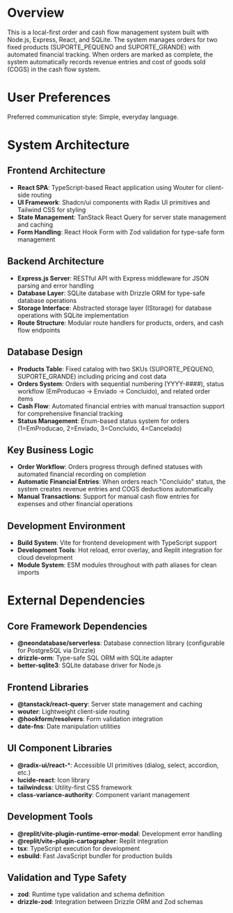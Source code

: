# Overview

This is a local-first order and cash flow management system built with Node.js, Express, React, and SQLite. The system manages orders for two fixed products (SUPORTE_PEQUENO and SUPORTE_GRANDE) with automated financial tracking. When orders are marked as complete, the system automatically records revenue entries and cost of goods sold (COGS) in the cash flow system.

# User Preferences

Preferred communication style: Simple, everyday language.

# System Architecture

## Frontend Architecture
- **React SPA**: TypeScript-based React application using Wouter for client-side routing
- **UI Framework**: Shadcn/ui components with Radix UI primitives and Tailwind CSS for styling
- **State Management**: TanStack React Query for server state management and caching
- **Form Handling**: React Hook Form with Zod validation for type-safe form management

## Backend Architecture
- **Express.js Server**: RESTful API with Express middleware for JSON parsing and error handling
- **Database Layer**: SQLite database with Drizzle ORM for type-safe database operations
- **Storage Interface**: Abstracted storage layer (IStorage) for database operations with SQLite implementation
- **Route Structure**: Modular route handlers for products, orders, and cash flow endpoints

## Database Design
- **Products Table**: Fixed catalog with two SKUs (SUPORTE_PEQUENO, SUPORTE_GRANDE) including pricing and cost data
- **Orders System**: Orders with sequential numbering (YYYY-####), status workflow (EmProducao → Enviado → Concluido), and related order items
- **Cash Flow**: Automated financial entries with manual transaction support for comprehensive financial tracking
- **Status Management**: Enum-based status system for orders (1=EmProducao, 2=Enviado, 3=Concluido, 4=Cancelado)

## Key Business Logic
- **Order Workflow**: Orders progress through defined statuses with automated financial recording on completion
- **Automatic Financial Entries**: When orders reach "Concluido" status, the system creates revenue entries and COGS deductions automatically
- **Manual Transactions**: Support for manual cash flow entries for expenses and other financial operations

## Development Environment
- **Build System**: Vite for frontend development with TypeScript support
- **Development Tools**: Hot reload, error overlay, and Replit integration for cloud development
- **Module System**: ESM modules throughout with path aliases for clean imports

# External Dependencies

## Core Framework Dependencies
- **@neondatabase/serverless**: Database connection library (configurable for PostgreSQL via Drizzle)
- **drizzle-orm**: Type-safe SQL ORM with SQLite adapter
- **better-sqlite3**: SQLite database driver for Node.js

## Frontend Libraries
- **@tanstack/react-query**: Server state management and caching
- **wouter**: Lightweight client-side routing
- **@hookform/resolvers**: Form validation integration
- **date-fns**: Date manipulation utilities

## UI Component Libraries
- **@radix-ui/react-***: Accessible UI primitives (dialog, select, accordion, etc.)
- **lucide-react**: Icon library
- **tailwindcss**: Utility-first CSS framework
- **class-variance-authority**: Component variant management

## Development Tools
- **@replit/vite-plugin-runtime-error-modal**: Development error handling
- **@replit/vite-plugin-cartographer**: Replit integration
- **tsx**: TypeScript execution for development
- **esbuild**: Fast JavaScript bundler for production builds

## Validation and Type Safety
- **zod**: Runtime type validation and schema definition
- **drizzle-zod**: Integration between Drizzle ORM and Zod schemas